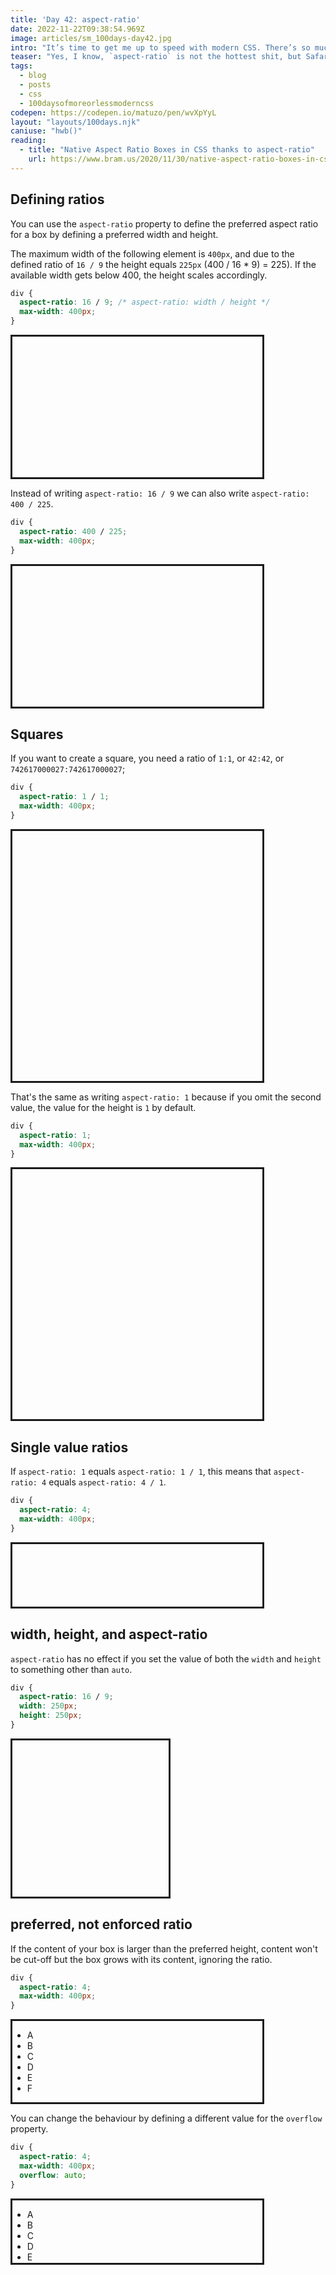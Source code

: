 ```yaml
---
title: 'Day 42: aspect-ratio'
date: 2022-11-22T09:38:54.969Z
image: articles/sm_100days-day42.jpg
intro: "It’s time to get me up to speed with modern CSS. There’s so much new in CSS that I know too little about. To change that I’ve started [#100DaysOfMoreOrLessModernCSS](/blog/2022/100-days-of-more-or-less-modern-css/). Why more or less modern CSS? Because some topics will be about cutting-edge features, while other stuff has been around for quite a while already, but I just have little to no experience with it."
teaser: "Yes, I know, `aspect-ratio` is not the hottest shit, but Safari only starting supporting it in version 15 and there’s a lot I didn’t know about the property. That’s reason enough for me to write about it. :)"
tags:
  - blog
  - posts
  - css
  - 100daysofmoreorlessmoderncss
codepen: https://codepen.io/matuzo/pen/wvXpYyL
layout: "layouts/100days.njk"
caniuse: "hwb()"
reading:
  - title: "Native Aspect Ratio Boxes in CSS thanks to aspect-ratio"
    url: https://www.bram.us/2020/11/30/native-aspect-ratio-boxes-in-css-thanks-to-aspect-ratio/
---
```


## Defining ratios

You can use the `aspect-ratio` property to define the preferred aspect ratio for a box by defining a preferred width and height.

The maximum width of the following element is `400px`, and due to the defined ratio of `16 / 9` the height equals `225px` (400 / 16 * 9) = 225). If the available width gets below 400, the height scales accordingly.

```css
div {
  aspect-ratio: 16 / 9; /* aspect-ratio: width / height */
  max-width: 400px;
}
```

<style>

.ratio {
  border: 3px solid;
  max-width: 400px;
}

.ratio1 {
    aspect-ratio: 16 / 9;
}

.ratio2 {
    aspect-ratio: 400 / 225;
}

.ratio3 {
    aspect-ratio: 1 / 1;
}

.ratio4 {
    aspect-ratio: 1;
}

.ratio5 {
    aspect-ratio: 4;
}

.ratio6 {
  aspect-ratio: 16 / 9;
  width: 250px;
  height: 250px;
}

.ratio7 {
  aspect-ratio: 4;
  max-width: 400px;
  overflow: auto;
}

</style>

<div class="ratio ratio1"></div>

Instead of writing `aspect-ratio: 16 / 9` we can also write `aspect-ratio: 400 / 225`.

```css
div {
  aspect-ratio: 400 / 225;
  max-width: 400px;
}
```

<div class="ratio ratio2"></div>

## Squares

If you want to create a square, you need a ratio of `1:1`, or `42:42`, or `742617000027:742617000027`;

```css
div {
  aspect-ratio: 1 / 1;
  max-width: 400px;
}
```

<div class="ratio ratio3"></div>

That's the same as writing `aspect-ratio: 1` because if you omit the second value, the value for the height is `1` by default.

```css
div {
  aspect-ratio: 1;
  max-width: 400px;
}
```

<div class="ratio ratio4"></div>

## Single value ratios

If `aspect-ratio: 1` equals `aspect-ratio: 1 / 1`, this means that `aspect-ratio: 4` equals `aspect-ratio: 4 / 1`.

```css
div {
  aspect-ratio: 4;
  max-width: 400px;
}
```

<div class="ratio ratio5"></div>

## width, height, and aspect-ratio

`aspect-ratio` has no effect if you set the value of both the `width` and `height` to something other than `auto`.

```css
div {
  aspect-ratio: 16 / 9;
  width: 250px;
  height: 250px;
}
```

<div class="ratio ratio6"></div>

## preferred, not enforced ratio

If the content of your box is larger than the preferred height, content won't be cut-off but the box grows with its content, ignoring the ratio.

```css
div {
  aspect-ratio: 4;
  max-width: 400px;
}
```

<div class="ratio ratio5">
  <ul>
    <li>A</li>
    <li>B</li>
    <li>C</li>
    <li>D</li>
    <li>E</li>
    <li>F</li>
  </ul>
</div>

You can change the behaviour by defining a different value for the `overflow` property.

```css
div {
  aspect-ratio: 4;
  max-width: 400px;
  overflow: auto;
}
```

<div class="ratio ratio7">
  <ul>
    <li>A</li>
    <li>B</li>
    <li>C</li>
    <li>D</li>
    <li>E</li>
    <li>F</li>
  </ul>
</div>